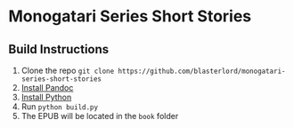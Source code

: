 # Monogatari Series Short Stories

## Build Instructions
1. Clone the repo `git clone https://github.com/blasterlord/monogatari-series-short-stories`
2. [Install Pandoc](https://pandoc.org)
3. [Install Python](https://www.python.org)
4. Run `python build.py`
5. The EPUB will be located in the `book` folder